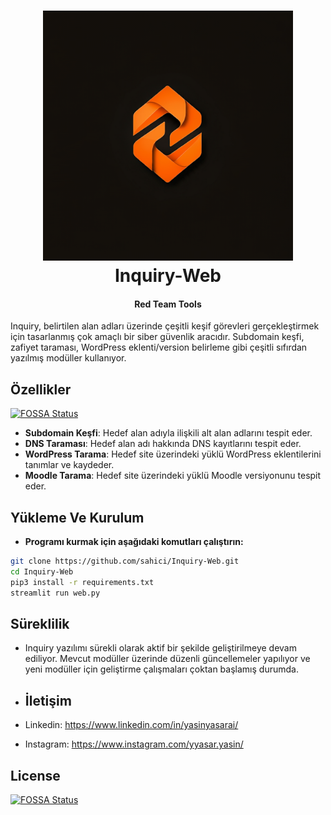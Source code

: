 <h1 align="center">
  <a href="https://github.com/sahici/Inquiry"><img src="https://raw.githubusercontent.com/sahici/sahici/refs/heads/main/inquiry.jpg" alt="Inquiry" width="400" height="400"></a>
  <br>
  Inquiry-Web
  <br>
</h1>

<h4 align="center">Red Team Tools</h4>

Inquiry, belirtilen alan adları üzerinde çeşitli keşif görevleri gerçekleştirmek için tasarlanmış çok amaçlı bir siber güvenlik aracıdır. Subdomain keşfi, zafiyet taraması, WordPress eklenti/version belirleme gibi çeşitli sıfırdan yazılmış modüller kullanıyor.

## Özellikler
[![FOSSA Status](https://app.fossa.com/api/projects/git%2Bgithub.com%2Fsahici%2FInquiry-Web.svg?type=shield)](https://app.fossa.com/projects/git%2Bgithub.com%2Fsahici%2FInquiry-Web?ref=badge_shield)


- **Subdomain Keşfi**: Hedef alan adıyla ilişkili alt alan adlarını tespit eder.
- **DNS Taraması**: Hedef alan adı hakkında DNS kayıtlarını tespit eder.
- **WordPress Tarama**: Hedef site üzerindeki yüklü WordPress eklentilerini tanımlar ve kaydeder.
- **Moodle Tarama**: Hedef site üzerindeki yüklü Moodle versiyonunu tespit eder.

## Yükleme Ve Kurulum

- **Programı kurmak için aşağıdaki komutları çalıştırın:**

```bash
git clone https://github.com/sahici/Inquiry-Web.git
cd Inquiry-Web
pip3 install -r requirements.txt
streamlit run web.py
```

## Süreklilik

- Inquiry yazılımı sürekli olarak aktif bir şekilde geliştirilmeye devam ediliyor. Mevcut modüller üzerinde düzenli güncellemeler yapılıyor ve yeni modüller için geliştirme çalışmaları çoktan başlamış durumda.

- ## İletişim
- Linkedin: https://www.linkedin.com/in/yasinyasarai/
- Instagram: https://www.instagram.com/yyasar.yasin/


## License
[![FOSSA Status](https://app.fossa.com/api/projects/git%2Bgithub.com%2Fsahici%2FInquiry-Web.svg?type=large)](https://app.fossa.com/projects/git%2Bgithub.com%2Fsahici%2FInquiry-Web?ref=badge_large)